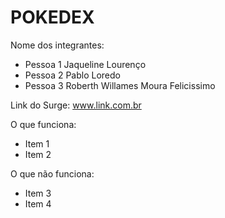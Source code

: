 # POKEDEX

Nome dos integrantes: 
- Pessoa 1 Jaqueline Lourenço
- Pessoa 2 Pablo Loredo 
- Pessoa 3 Roberth Willames Moura Felicissimo

Link do Surge: www.link.com.br

O que funciona:
- Item 1
- Item 2

O que não funciona: 
- Item 3
- Item 4

